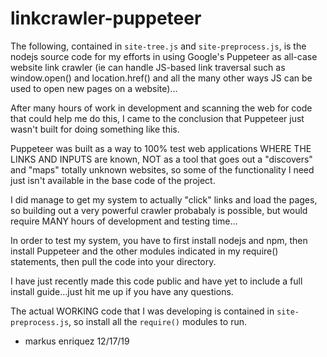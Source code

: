 # linkcrawler-puppeteer

The following, contained in `site-tree.js` and `site-preprocess.js`, is the nodejs source code for my efforts in using Google's Puppeteer as all-case website link crawler (ie can handle JS-based link traversal such as window.open() and location.href() and all the many other ways JS can be used to open new pages on a website)...

After many hours of work in development and scanning the web for code that could help me do this, I came to the conclusion that Puppeteer just wasn't built for doing something like this.

Puppeteer was built as a way to 100% test web applications WHERE THE LINKS AND INPUTS are known, NOT as a tool that goes out a "discovers" and "maps" totally unknown websites, so some of the functionality I need just isn't available in the base code of the project.  

I did manage to get my system to actually "click" links and load the pages, so building out a very powerful crawler probabaly is possible, but would require MANY hours of development and testing time...

In order to test my system, you have to first install nodejs and npm, then install Puppeteer and the other modules indicated in my require() statements, then pull the code into your directory.

I have just recently made this code public and have yet to include a full install guide...just hit me up if you have any questions.

The actual WORKING code that I was developing is contained in `site-preprocess.js`, so install all the `require()` modules to run.

- markus enriquez  12/17/19
